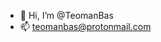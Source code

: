 - 👋 Hi, I’m @TeomanBas
- 📫 teomanbas@protonmail.com

<!---
TeomanBas/TeomanBas is a ✨ special ✨ repository because its `README.md` (this file) appears on your GitHub profile.
You can click the Preview link to take a look at your changes.
--->
